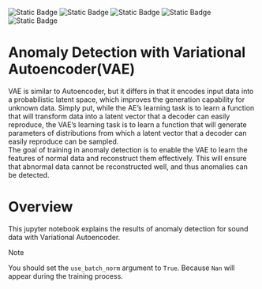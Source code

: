 ![Static Badge](https://img.shields.io/badge/python-3.7-blue)
![Static Badge](https://img.shields.io/badge/tensorflow-2.4-FF6F00)
![Static Badge](https://img.shields.io/badge/librosa-0.9.2-4D02A2)
![Static Badge](https://img.shields.io/badge/numpy-1.19.5-013243)
![Static Badge](https://img.shields.io/badge/pandas-1.3.5-150458)

# Anomaly Detection with Variational Autoencoder(VAE)
 VAE is similar to Autoencoder, but it differs in that it encodes input data into a probabilistic latent space, which improves the generation capability for unknown data. Simply put, while the AE’s learning task is to learn a function that will transform data into a latent vector that a decoder can easily reproduce, the VAE’s learning task is to learn a function that will generate parameters of distributions from which a latent vector that a decoder can easily reproduce can be sampled.
 <br>
 The goal of training in anomaly detection is to enable the VAE to learn the features of normal data and reconstruct them effectively. This will ensure that abnormal data cannot be reconstructed well, and thus anomalies can be detected.

# Overview
This jupyter notebook explains the results of anomaly detection for sound data with Variational Autoencoder.

>[!Note]
>You should set the `use_batch_norm` argument to `True`. Because `Nan` will appear during the training process.
